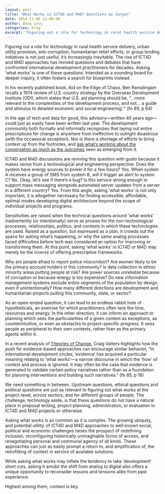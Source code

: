 ```yaml
---
layout: post
title: "What Works in ICT4D and M4D? Questions as Jargon"
date: 2014-11-06 11:00:00
author: Anna Levy
categories: blog
excerpt: "Figuring out a role for technology in rural health service delivery, urban utility provision, anti-corruption, humanitarian relief efforts, or group lending initiatives is not just useful, it’s increasingly inevitable. The rise of ICT4D and M4D approaches has revived questions and debates that have confronted international development practitioners for decades.  Asking ‘what works’ is one of these questions. Intended as a sounding board for deeper inquiry, it often fosters a search for blueprints instead."
---
```


Figuring out a role for technology in rural health service delivery, urban utility provision, anti-corruption, humanitarian relief efforts, or group lending initiatives is not just useful, it’s increasingly inevitable. The rise of ICT4D and M4D approaches has revived questions and debates that have confronted international development practitioners for decades.  Asking ‘what works’ is one of these questions. Intended as a sounding board for deeper inquiry, it often fosters a search for blueprints instead.

In his recently published book, Aid on the Edge of Chaos, Ben Ramalingam recalls a 1974 review of U.S. country strategy by the Overseas Development Institute (ODI), which states that U.S. aid planning should be, “...more relevant to the complexities of the development process, and not... a guide and stimulus to detailed economic and social engineering.’” (fn 89, p 64)

In the age of tech and data for good, this advisory&mdash;written 40 years ago&mdash;could just as easily have been written last year.  The development community both formally and informally recognizes that laying out entire prescriptions for change is anywhere from ineffective to outright disastrous (with the occasional exception). Nor is there a shortage of efforts to bring context up from the footnotes, and [ask what’s working about the conversation as much as the outcomes](http://algoso.org) seen as emerging from it.

ICT4D and M4D discussions are reviving this question with gusto because it makes sense from a technological and engineering perspective. Does the system have energy sources to power it for a few hours? Yes. When system A receives a group of SMS from system B, will it trigger an alert to system C? No.  Okay, let’s see if there’s a bug? Is this service strong enough to support mass messaging alongside automated server updates from a server in a different country? Yes. From this angle, asking ‘what works’ is not only important, it is altogether necessary for finding accessible, affordable, optimal modes developing digital architecture beyond the scope of individual projects and programs.

Sensitivities are raised when the technical questions around ‘what works’ inadvertently (or intentionally) serve as proxies for the non-technological processes, relationships, politics, and contexts in which these technologies are used. Raised as a question, but expressed as a plan, it crowds out the space for asking what’s happening, or why the same analog processes faced difficulties before tech was considered an option for improving or transforming them.  At this point, asking ‘what works’ in ICT4D or M4D may merely be the inverse of offering prescriptive frameworks.  

Why are people afraid to report police misconduct? Are women likely to be the primary account holders in this community? Is data collection in ethnic minority areas putting people at risk? Are power sources unreliable because of corruption or because energy is too expensive? Do new information management systems exclude entire segments of the population by design, even if unintentionally? How many different directions are development and humanitarian projects pulling this community, state, or sector?

As an open-ended question, it can lead to an endless rabbit hole of hypotheticals, an exercise for which practitioners often lack the time, resources and energy. In the other direction, it can inform an approach to planning which sees the particularities of a given context as exceptions, as counterintuitive, or even as obstacles to project-specific progress. It sees people as peripheral to their own contexts, rather than as the primary agents within it.  

In a recent analysis of [Theories of Change](http://blogs.lse.ac.uk/jsrp/2014/08/18/six-key-findings-on-the-use-of-theories-of-change-in-international-development/), Craig Valters highlights how the push for evidence-based approaches can encourage similar behavior, “In international development circles, ‘evidence’ has acquired a particular meaning relating to ‘what works’&mdash;a narrow discourse in which the ‘how’ of context and process is ignored. It may often be the case that evidence is generated to validate certain policy narratives rather than as a foundation for planning interventions and building such narratives.” (fn 85, p 16)  

We need something in between.  Upstream questions, ethical questions and political questions are just as relevant to figuring out what works at the project-level, across sectors, and for different groups of people.  The challenge, technology aside, is that these questions do not have a natural place in proposal writing, project planning, administration, or evaluation in ICT4D and M4D projects or otherwise.  

Asking what works is as common as it is complex. The growing ubiquity, and potential utility, of ICT4D and M4D approaches to well known social, political and economic challenges raises the prospect of redefining inclusion, reconfiguring historically unimaginable forms of access, and renegotiating personal and communal agency of all kinds. These approaches can just as easily prompt a return to, and amplification of, the retrofitting of context in service of available solutions.

While asking what works may inflate the tendency to take ‘development’ short cuts, asking it amidst the shift from analog to digital also offers a unique opportunity to reconsider lessons and tensions alike from past experience.  

Highest among them, context is key.
